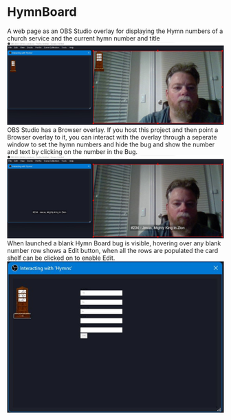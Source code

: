 # HymnBoard
A web page as an OBS Studio overlay for displaying the Hymn numbers of a church service and the current hymn number and title
![This is what it looks like when the Hymn Board Bug has been set up and is visible](HymnBoardBug.jpg)
OBS Studio has a Browser overlay.  If you host this project and then point a Browser overlay to it, you can interact with the overlay through a seperate window to set the hymn numbers and hide the bug and show the number and text by clicking on the number in the Bug.
![Here, a hymn number was clicked on causing the Bug to fade out while the text faded in](HymnNumberAndTitleOverlay.jpg)
When launched a blank Hymn Board bug is visible, hovering over any blank number row shows a Edit button, when all the rows are populated the card shelf can be clicked on to enable Edit.
![Unfortunately OBS Browser Overlays cannot be interacted with directly so you have to open a seperate window to interact with the Overly](HymnBoardUI.jpg)
